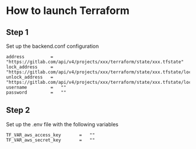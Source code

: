 # How to launch Terraform

## Step 1
Set up the backend.conf configuration

    address          =   "https://gitlab.com/api/v4/projects/xxx/terraform/state/xxx.tfstate"
    lock_address     =   "https://gitlab.com/api/v4/projects/xxx/terraform/state/xxx.tfstate/lock"
    unlock_address   =   "https://gitlab.com/api/v4/projects/xxx/terraform/state/xxx.tfstate/lock"
    username         =   ""
    password         =   ""

## Step 2
Set up the .env file with the following variables

    TF_VAR_aws_access_key       =   ""
    TF_VAR_aws_secret_key       =   ""